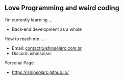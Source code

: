 Love Programming and weird coding
- 
I’m currently learning ...
- Back-end development as a whole
  
How to reach me ...
- Email: contact@ishinsolarc.com.br
- Discord: ishinsolarc

Personal Page
- https://ishinsolarc.github.io/
